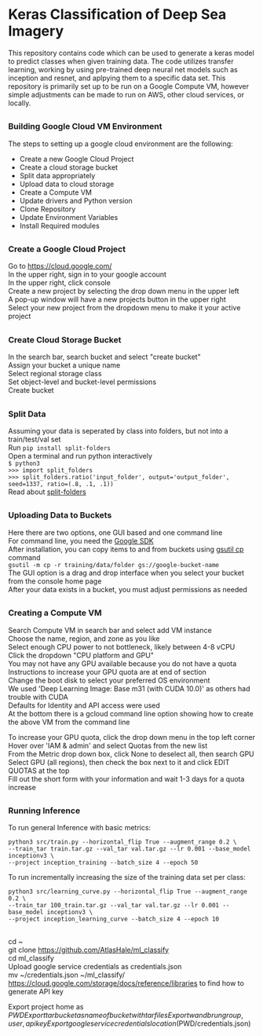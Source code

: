 # Keras Classification of Deep Sea Imagery
This repository contains code which can be used to generate a keras model to predict classes when given training data. The code utilizes transfer learning, working by using pre-trained deep neural net models such as inception and resnet, and aplpying them to a specific data set. This repository is primarily set up to be run on a Google Compute VM, however simple adjustments can be made to run on AWS, other cloud services, or locally.
##
### Building Google Cloud VM Environment
The steps to setting up a google cloud environment are the following:
* Create a new Google Cloud Project
* Create a cloud storage bucket
* Split data appropriately
* Upload data to cloud storage
* Create a Compute VM 
* Update drivers and Python version
* Clone Repository
* Update Environment Variables
* Install Required modules
##
### Create a Google Cloud Project

Go to https://cloud.google.com/     
In the upper right, sign in to your google account   
In the upper right, click console     
Create a new project by selecting the drop down menu in the upper left       
A pop-up window will have a new projects button in the upper right              
Select your new project from the dropdown menu to make it your active project       
##
### Create Cloud Storage Bucket

In the search bar, search bucket and select "create bucket"         
Assign your bucket a unique name        
Select regional storage class   
Set object-level and bucket-level permissions     
Create bucket   
##
###  Split Data

Assuming your data is seperated by class into folders, but not into a train/test/val set    
Run `pip install split-folders`   
Open a terminal and run python interactively    
`$ python3`     
`>>> import split_folders`  
`>>> split_folders.ratio('input_folder', output='output_folder', seed=1337, ratio=(.8, .1, .1))`    
Read about [split-folders](https://pypi.org/project/split-folders/) 
##
### Uploading Data to Buckets

Here there are two options, one GUI based and one command line  
For command line, you need the [Google SDK](https://cloud.google.com/sdk/docs/#linux)   
After installation, you can copy items to and from buckets using [gsutil cp](https://cloud.google.com/storage/docs/gsutil/commands/cp) command  
`gsutil -m cp -r training/data/folder gs://google-bucket-name`  
The GUI option is a drag and drop interface when you select your bucket from the console home page  
After your data exists in a bucket, you must adjust permissions as needed   
##
### Creating a Compute VM

Search Compute VM in search bar and select add VM instance  
Choose the name, region, and zone as you like    
Select enough CPU power to not bottleneck, likely between 4-8 vCPU      
Click the dropdown "CPU platform and GPU"   
You may not have any GPU available because you do not have a quota  
Instructions to increase your GPU quota are at end of section   
Change the boot disk to select your preferred OS environment    
We used 'Deep Learning Image: Base m31 (with CUDA 10.0)' as others had trouble with CUDA    
Defaults for Identity and API access were used  
At the bottom there is a gcloud command line option showing how to create the above VM from the command line    

To increase your GPU quota, click the drop down menu in the top left corner        
Hover over 'IAM & admin' and select Quotas from the new list        
From the Metric drop down box, click None to deselect all, then search GPU  
Select GPU (all regions), then check the box next to it and click EDIT QUOTAS at the top        
Fill out the short form with your information and wait 1-3 days for a quota increase        

##
### Running Inference 
To run general Inference with basic metrics:
```
python3 src/train.py --horizontal_flip True --augment_range 0.2 \
--train_tar train.tar.gz --val_tar val.tar.gz --lr 0.001 --base_model inceptionv3 \
--project inception_training --batch_size 4 --epoch 50
```
To run incrementally increasing the size of the training data set per class:
```
python3 src/learning_curve.py --horizontal_flip True --augment_range 0.2 \
--train_tar 100_train.tar.gz --val_tar val.tar.gz --lr 0.001 --base_model inceptionv3 \
--project inception_learning_curve --batch_size 4 --epoch 10
```
##
cd ~  
git clone https://github.com/AtlasHale/ml_classify     
cd ml_classify    
Upload google service credentials as credentials.json   
mv ~/credentials.json ~/ml_classify/  
https://cloud.google.com/storage/docs/reference/libraries to find how to generate API key   



Export project home as $PWD     
Export tar bucket as name of bucket with tar files      
Export wandb run group, user, api key   
Export google service credentials location ($PWD/credentials.json)  

